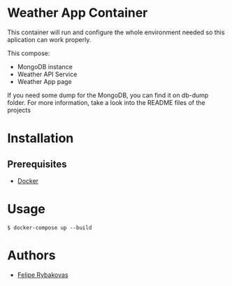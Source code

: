 # Weather App Container
This container will run and configure the whole environment needed so this aplication can work properly.

This compose:
- MongoDB instance
- Weather API Service
- Weather App page

If you need some dump for the MongoDB, you can find it on db-dump folder. For more information, take a look into the README files of the projects

# Installation
## Prerequisites
- [Docker](https://www.docker.com/)

# Usage

```
$ docker-compose up --build
```

# Authors
- [Felipe Rybakovas](http://rybakovas.me)
